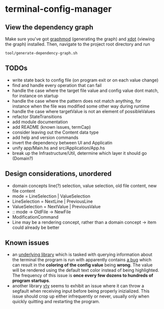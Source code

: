 # terminal-config-manager

## View the dependency graph
Make sure you've got [graphmod](https://github.com/yav/graphmod)  (generating the graph) and [xdot](https://github.com/jrfonseca/xdot.py) (viewing the graph) installed. Then, navigate to the project root directory and run
```
tool/generate-dependency-graph.sh
```

## TODOs
- write state back to config file (on program exit or on each value change)
- find and handle every operation that can fail
- handle the case where the target file value and config value dont match, for instance on startup
- handle the case where the pattern does not match anything, for instance when the file was modified some other way during runtime
- handle the case where targetValue is not an element of possibleValues
- refactor StateTransitions
- add module documentation
- add README (known issues, termCap)
- consider leaving out the Content data type
- add help and version commands
- invert the dependency between UI and Applicatin
- unify app/Main.hs and src/Application/App.hs
- break up the Infrastructure/Util, determine which layer it should go (Domain?)

## Design considerations, unordered
- domain concepts  line(?) selection, value selection, old file content, new file content
- mode = LineSelection | ValueSelection
- LineSelection = NextLine | PreviousLine
- ValueSelection = NextValue | PreviousValue
- <DomainFunction> :: mode -> OldFile -> NewFile
- ModificationCommand
- Line may be a rendering concept, rather than a domain concept -> item could
    already be better

## Known issues
- an [underlying library](https://github.com/judah/terminfo) which
 is tasked with querying information about the terminal the program is run with
 apparently contains [a bug](https://github.com/judah/terminfo/issues/47) which
 can result in the **coloring of the config value** being **wrong**. The value will
 be rendered using the default text color instead of being highlighted. The
 frequency of this issue is **once every few dozens to hundreds of program startups**.
- another library [vty](https://github.com/jtdaugherty/vty) seems to
exhibit an issue where it can throw a segfault when receiving input before being
properly inizialized. This issue should crop up either infrequently or never,
usually only when quickly quitting and restarting the program.